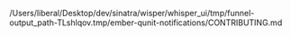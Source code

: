 /Users/liberal/Desktop/dev/sinatra/wisper/whisper_ui/tmp/funnel-output_path-TLshlqov.tmp/ember-qunit-notifications/CONTRIBUTING.md